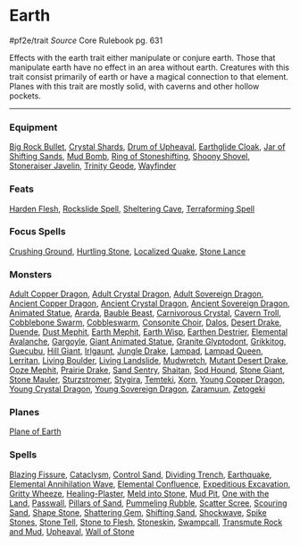 
# Earth
#pf2e/trait
*Source* Core Rulebook pg. 631

Effects with the earth trait either manipulate or conjure earth. Those that manipulate earth have no effect in an area without earth. Creatures with this trait consist primarily of earth or have a magical connection to that element. Planes with this trait are mostly solid, with caverns and other hollow pockets.

---

### Equipment
[Big Rock Bullet](Big%20Rock%20Bullet), [Crystal Shards](Crystal%20Shards), [Drum of Upheaval](Drum%20of%20Upheaval), [Earthglide Cloak](Earthglide%20Cloak), [Jar of Shifting Sands](Jar%20of%20Shifting%20Sands), [Mud Bomb](Mud%20Bomb), [Ring of Stoneshifting](Ring%20of%20Stoneshifting), [Shoony Shovel](Shoony%20Shovel), [Stoneraiser Javelin](Stoneraiser%20Javelin), [Trinity Geode](Trinity%20Geode), [Wayfinder](Wayfinder)

### Feats
[Harden Flesh](Harden%20Flesh), [Rockslide Spell](Rockslide%20Spell), [Sheltering Cave](Sheltering%20Cave), [Terraforming Spell](Terraforming%20Spell)

### Focus Spells
[Crushing Ground](../Spells_Rituals/Focus%20Spells/Level%201/Crushing%20Ground.md), [Hurtling Stone](../Spells_Rituals/Focus%20Spells/Level%201/Hurtling%20Stone.md), [Localized Quake](../Spells_Rituals/Focus%20Spells/Level%204/Localized%20Quake.md), [Stone Lance](../Spells_Rituals/Focus%20Spells/Level%203/Stone%20Lance.md)

### Monsters
[Adult Copper Dragon](Adult%20Copper%20Dragon), [Adult Crystal Dragon](Adult%20Crystal%20Dragon), [Adult Sovereign Dragon](Adult%20Sovereign%20Dragon), [Ancient Copper Dragon](Ancient%20Copper%20Dragon), [Ancient Crystal Dragon](Ancient%20Crystal%20Dragon), [Ancient Sovereign Dragon](Ancient%20Sovereign%20Dragon), [Animated Statue](Animated%20Statue), [Ararda](Ararda), [Bauble Beast](Bauble%20Beast), [Carnivorous Crystal](Carnivorous%20Crystal), [Cavern Troll](Cavern%20Troll), [Cobblebone Swarm](Cobblebone%20Swarm), [Cobbleswarm](Cobbleswarm), [Consonite Choir](Consonite%20Choir), [Dalos](Dalos), [Desert Drake](Desert%20Drake), [Duende](Duende), [Dust Mephit](Dust%20Mephit), [Earth Mephit](Earth%20Mephit), [Earth Wisp](Earth%20Wisp), [Earthen Destrier](Earthen%20Destrier), [Elemental Avalanche](Elemental%20Avalanche), [Gargoyle](Gargoyle), [Giant Animated Statue](Giant%20Animated%20Statue), [Granite Glyptodont](Granite%20Glyptodont), [Grikkitog](Grikkitog), [Guecubu](Guecubu), [Hill Giant](Hill%20Giant), [Irlgaunt](Irlgaunt), [Jungle Drake](Jungle%20Drake), [Lampad](Lampad), [Lampad Queen](Lampad%20Queen), [Lerritan](Lerritan), [Living Boulder](Living%20Boulder), [Living Landslide](Living%20Landslide), [Mudwretch](Mudwretch), [Mutant Desert Drake](Mutant%20Desert%20Drake), [Ooze Mephit](Ooze%20Mephit), [Prairie Drake](Prairie%20Drake), [Sand Sentry](Sand%20Sentry), [Shaitan](Shaitan), [Sod Hound](Sod%20Hound), [Stone Giant](Stone%20Giant), [Stone Mauler](Stone%20Mauler), [Sturzstromer](Sturzstromer), [Stygira](Stygira), [Temteki](Temteki), [Xorn](Xorn), [Young Copper Dragon](Young%20Copper%20Dragon), [Young Crystal Dragon](Young%20Crystal%20Dragon), [Young Sovereign Dragon](Young%20Sovereign%20Dragon), [Zaramuun](Zaramuun), [Zetogeki](Zetogeki)

### Planes
[Plane of Earth](Plane%20of%20Earth)

### Spells
[Blazing Fissure](../Spells_Rituals/Arcane_Tradition/Level%205/Blazing%20Fissure.md), [Cataclysm](../Spells_Rituals/Arcane_Tradition/Level%2010/Cataclysm.md), [Control Sand](../Spells_Rituals/Arcane_Tradition/Level%207/Control%20Sand.md), [Dividing Trench](../Spells_Rituals/Arcane_Tradition/Level%203/Dividing%20Trench.md), [Earthquake](../Spells_Rituals/Arcane_Tradition/Level%208/Earthquake.md), [Elemental Annihilation Wave](../Spells_Rituals/Arcane_Tradition/Level%203/Elemental%20Annihilation%20Wave.md), [Elemental Confluence](../Spells_Rituals/Arcane_Tradition/Level%206/Elemental%20Confluence.md), [Expeditious Excavation](../Spells_Rituals/Arcane_Tradition/Level%202/Expeditious%20Excavation.md), [Gritty Wheeze](../Spells_Rituals/Arcane_Tradition/Level%201/Gritty%20Wheeze.md), [Healing-Plaster](../Spells_Rituals/Arcane_Tradition/Cantrips/Healing-Plaster.md), [Meld into Stone](../Spells_Rituals/Arcane_Tradition/Level%203/Meld%20into%20Stone.md), [Mud Pit](../Spells_Rituals/Arcane_Tradition/Level%201/Mud%20Pit.md), [One with the Land](../Spells_Rituals/Arcane_Tradition/Level%209/One%20with%20the%20Land.md), [Passwall](../Spells_Rituals/Arcane_Tradition/Level%205/Passwall.md), [Pillars of Sand](../Spells_Rituals/Arcane_Tradition/Level%205/Pillars%20of%20Sand.md), [Pummeling Rubble](../Spells_Rituals/Arcane_Tradition/Level%201/Pummeling%20Rubble.md), [Scatter Scree](../Spells_Rituals/Arcane_Tradition/Cantrips/Scatter%20Scree.md), [Scouring Sand](../Spells_Rituals/Arcane_Tradition/Level%201/Scouring%20Sand.md), [Shape Stone](../Spells_Rituals/Arcane_Tradition/Level%204/Shape%20Stone.md), [Shattering Gem](../Spells_Rituals/Arcane_Tradition/Level%201/Shattering%20Gem.md), [Shifting Sand](../Spells_Rituals/Arcane_Tradition/Level%203/Shifting%20Sand.md), [Shockwave](../Spells_Rituals/Arcane_Tradition/Level%201/Shockwave.md), [Spike Stones](../Spells_Rituals/Arcane_Tradition/Level%204/Spike%20Stones.md), [Stone Tell](../Spells_Rituals/Arcane_Tradition/Level%206/Stone%20Tell.md), [Stone to Flesh](../Spells_Rituals/Arcane_Tradition/Level%206/Stone%20to%20Flesh.md), [Stoneskin](../Spells_Rituals/Arcane_Tradition/Level%204/Stoneskin.md), [Swampcall](../Spells_Rituals/Arcane_Tradition/Level%201/Swampcall.md), [Transmute Rock and Mud](../Spells_Rituals/Arcane_Tradition/Level%205/Transmute%20Rock%20and%20Mud.md), [Upheaval](../Spells_Rituals/Arcane_Tradition/Level%209/Upheaval.md), [Wall of Stone](../Spells_Rituals/Arcane_Tradition/Level%205/Wall%20of%20Stone.md)